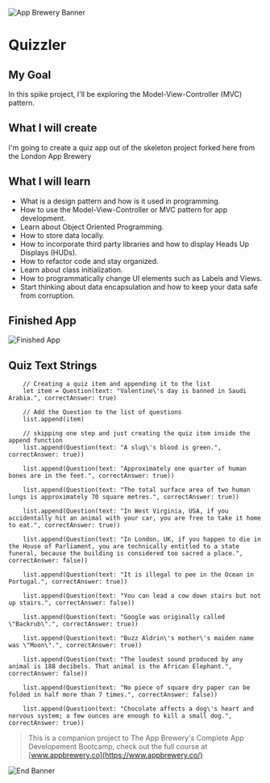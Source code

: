 
![App Brewery Banner](Documentation/AppBreweryBanner.png)

#  Quizzler

## My Goal

In this spike project, I'll be exploring the Model-View-Controller (MVC) pattern.

## What I will create

I'm going to create a quiz app out of the skeleton project forked here from the London App Brewery

## What I will learn

* What is a design pattern and how is it used in programming.
* How to use the Model-View-Controller or MVC pattern for app development.
* Learn about Object Oriented Programming.
* How to store data locally.
* How to incorporate third party libraries and how to display Heads Up Displays (HUDs).
* How to refactor code and stay organized.
* Learn about class initialization.
* How to programmatically change UI elements such as Labels and Views.
* Start thinking about data encapsulation and how to keep your data safe from corruption.


## Finished App
![Finished App](https://github.com/londonappbrewery/Images/blob/master/Quizzler.gif)




## Quiz Text Strings

        // Creating a quiz item and appending it to the list
        let item = Question(text: "Valentine\'s day is banned in Saudi Arabia.", correctAnswer: true)

        // Add the Question to the list of questions
        list.append(item)

        // skipping one step and just creating the quiz item inside the append function
        list.append(Question(text: "A slug\'s blood is green.", correctAnswer: true))

        list.append(Question(text: "Approximately one quarter of human bones are in the feet.", correctAnswer: true))

        list.append(Question(text: "The total surface area of two human lungs is approximately 70 square metres.", correctAnswer: true))

        list.append(Question(text: "In West Virginia, USA, if you accidentally hit an animal with your car, you are free to take it home to eat.", correctAnswer: true))

        list.append(Question(text: "In London, UK, if you happen to die in the House of Parliament, you are technically entitled to a state funeral, because the building is considered too sacred a place.", correctAnswer: false))

        list.append(Question(text: "It is illegal to pee in the Ocean in Portugal.", correctAnswer: true))

        list.append(Question(text: "You can lead a cow down stairs but not up stairs.", correctAnswer: false))

        list.append(Question(text: "Google was originally called \"Backrub\".", correctAnswer: true))

        list.append(Question(text: "Buzz Aldrin\'s mother\'s maiden name was \"Moon\".", correctAnswer: true))

        list.append(Question(text: "The loudest sound produced by any animal is 188 decibels. That animal is the African Elephant.", correctAnswer: false))

        list.append(Question(text: "No piece of square dry paper can be folded in half more than 7 times.", correctAnswer: false))

        list.append(Question(text: "Chocolate affects a dog\'s heart and nervous system; a few ounces are enough to kill a small dog.", correctAnswer: true))



>This is a companion project to The App Brewery's Complete App Developement Bootcamp, check out the full course at [www.appbrewery.co](https://www.appbrewery.co/)

![End Banner](Documentation/readme-end-banner.png)
